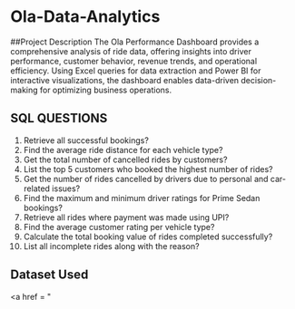 # Ola-Data-Analytics
##Project Description
The Ola Performance Dashboard provides a comprehensive analysis of ride data, offering insights into driver performance, customer behavior, revenue trends, and operational efficiency. Using Excel queries for data extraction and Power BI for interactive visualizations, the dashboard enables data-driven decision-making for optimizing business operations.
## SQL QUESTIONS 
1. Retrieve all successful bookings?<br>
2. Find the average ride distance for each vehicle type?<br>
3. Get the total number of cancelled rides by customers?<br>
4. List the top 5 customers who booked the highest number of rides?<br>
5. Get the number of rides cancelled by drivers due to personal and car-related issues?<br>
6. Find the maximum and minimum driver ratings for Prime Sedan bookings?<br>
7. Retrieve all rides where payment was made using UPI?<br>
8. Find the average customer rating per vehicle type?<br>
9. Calculate the total booking value of rides completed successfully?<br>
10. List all incomplete rides along with the reason?<br>
## Dataset Used
<a href = "
